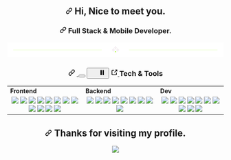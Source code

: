 <article class="markdown-body entry-content container-lg f5" itemprop="text"><h1 align="center" dir="auto"><a id="user-content---hi-nice-to-meet-you" class="anchor" aria-hidden="true" tabindex="-1" href="#--hi-nice-to-meet-you"><svg class="octicon octicon-link" viewBox="0 0 16 16" version="1.1" width="16" height="16" aria-hidden="true"><path d="m7.775 3.275 1.25-1.25a3.5 3.5 0 1 1 4.95 4.95l-2.5 2.5a3.5 3.5 0 0 1-4.95 0 .751.751 0 0 1 .018-1.042.751.751 0 0 1 1.042-.018 1.998 1.998 0 0 0 2.83 0l2.5-2.5a2.002 2.002 0 0 0-2.83-2.83l-1.25 1.25a.751.751 0 0 1-1.042-.018.751.751 0 0 1-.018-1.042Zm-4.69 9.64a1.998 1.998 0 0 0 2.83 0l1.25-1.25a.751.751 0 0 1 1.042.018.751.751 0 0 1 .018 1.042l-1.25 1.25a3.5 3.5 0 1 1-4.95-4.95l2.5-2.5a3.5 3.5 0 0 1 4.95 0 .751.751 0 0 1-.018 1.042.751.751 0 0 1-1.042.018 1.998 1.998 0 0 0-2.83 0l-2.5 2.5a1.998 1.998 0 0 0 0 2.83Z"></path></svg></a>
  Hi, Nice to meet you.
</h1>
<h3 align="center" dir="auto"><a id="user-content---full-stack--mobile--blockchain-developer" class="anchor" aria-hidden="true" tabindex="-1" href="#--full-stack--mobile--blockchain-developer"><svg class="octicon octicon-link" viewBox="0 0 16 16" version="1.1" width="16" height="16" aria-hidden="true"><path d="m7.775 3.275 1.25-1.25a3.5 3.5 0 1 1 4.95 4.95l-2.5 2.5a3.5 3.5 0 0 1-4.95 0 .751.751 0 0 1 .018-1.042.751.751 0 0 1 1.042-.018 1.998 1.998 0 0 0 2.83 0l2.5-2.5a2.002 2.002 0 0 0-2.83-2.83l-1.25 1.25a.751.751 0 0 1-1.042-.018.751.751 0 0 1-.018-1.042Zm-4.69 9.64a1.998 1.998 0 0 0 2.83 0l1.25-1.25a.751.751 0 0 1 1.042.018.751.751 0 0 1 .018 1.042l-1.25 1.25a3.5 3.5 0 1 1-4.95-4.95l2.5-2.5a3.5 3.5 0 0 1 4.95 0 .751.751 0 0 1-.018 1.042.751.751 0 0 1-1.042.018 1.998 1.998 0 0 0-2.83 0l-2.5 2.5a1.998 1.998 0 0 0 0 2.83Z"></path></svg></a>
  Full Stack &amp; Mobile Developer.
</h3>
<div align="center" dir="auto">
  <a target="_blank" rel="noopener noreferrer" href="https://github.com/SacredShiner/SacredShiner/blob/main/divider1.png"><img src="https://github.com/SacredShiner/SacredShiner/raw/main/divider1.png" alt="divider" style="max-width: 100%;"></a>
</div> 
<h3 align="center" dir="auto"><a id="user-content--tech--tools" class="anchor" aria-hidden="true" tabindex="-1" href="#-tech--tools"><svg class="octicon octicon-link" viewBox="0 0 16 16" version="1.1" width="16" height="16" aria-hidden="true"><path d="m7.775 3.275 1.25-1.25a3.5 3.5 0 1 1 4.95 4.95l-2.5 2.5a3.5 3.5 0 0 1-4.95 0 .751.751 0 0 1 .018-1.042.751.751 0 0 1 1.042-.018 1.998 1.998 0 0 0 2.83 0l2.5-2.5a2.002 2.002 0 0 0-2.83-2.83l-1.25 1.25a.751.751 0 0 1-1.042-.018.751.751 0 0 1-.018-1.042Zm-4.69 9.64a1.998 1.998 0 0 0 2.83 0l1.25-1.25a.751.751 0 0 1 1.042.018.751.751 0 0 1 .018 1.042l-1.25 1.25a3.5 3.5 0 1 1-4.95-4.95l2.5-2.5a3.5 3.5 0 0 1 4.95 0 .751.751 0 0 1-.018 1.042.751.751 0 0 1-1.042.018 1.998 1.998 0 0 0-2.83 0l-2.5 2.5a1.998 1.998 0 0 0 0 2.83Z"></path></svg></a><animated-image data-catalyst=""><a target="_blank" rel="noopener noreferrer" href="https://github.com/SacredShiner/SacredShiner/blob/main/code.gif" data-target="animated-image.originalLink" hidden=""><img src="https://github.com/SacredShiner/SacredShiner/raw/main/code.gif" height="20" style="max-width: 100%;" data-target="animated-image.originalImage" hidden=""></a>
      <span class="AnimatedImagePlayer" data-target="animated-image.player">
        <a data-target="animated-image.replacedLink" class="AnimatedImagePlayer-images" href="https://github.com/SacredShiner/SacredShiner/blob/main/code.gif" target="_blank">
          <span data-target="animated-image.imageContainer">
            <img data-target="animated-image.replacedImage" alt="" class="AnimatedImagePlayer-animatedImage" src="https://github.com/SacredShiner/SacredShiner/raw/main/code.gif" height="20">
          </span>
        </a>
        <button data-target="animated-image.imageButton" class="AnimatedImagePlayer-images" tabindex="-1"></button>
        <span class="AnimatedImagePlayer-controls" data-target="animated-image.controls">
          <button data-target="animated-image.playButton" class="AnimatedImagePlayer-button">
            <svg aria-hidden="true" focusable="false" class="octicon icon-play" width="16" height="16" viewBox="0 0 16 16" fill="none" xmlns="http://www.w3.org/2000/svg">
              <path d="M4 13.5427V2.45734C4 1.82607 4.69692 1.4435 5.2295 1.78241L13.9394 7.32507C14.4334 7.63943 14.4334 8.36057 13.9394 8.67493L5.2295 14.2176C4.69692 14.5565 4 14.1739 4 13.5427Z">
            </path></svg>
            <svg aria-hidden="true" focusable="false" class="octicon icon-pause" width="16" height="16" viewBox="0 0 16 16" xmlns="http://www.w3.org/2000/svg">
              <rect x="4" y="2" width="3" height="12" rx="1"></rect>
              <rect x="9" y="2" width="3" height="12" rx="1"></rect>
            </svg>
          </button>
          <a data-target="animated-image.openButton" aria-label="Open in new window" class="AnimatedImagePlayer-button" href="https://github.com/SacredShiner/SacredShiner/blob/main/code.gif" target="_blank">
            <svg aria-hidden="true" class="octicon" xmlns="http://www.w3.org/2000/svg" viewBox="0 0 16 16" width="16" height="16">
              <path fill-rule="evenodd" d="M10.604 1h4.146a.25.25 0 01.25.25v4.146a.25.25 0 01-.427.177L13.03 4.03 9.28 7.78a.75.75 0 01-1.06-1.06l3.75-3.75-1.543-1.543A.25.25 0 0110.604 1zM3.75 2A1.75 1.75 0 002 3.75v8.5c0 .966.784 1.75 1.75 1.75h8.5A1.75 1.75 0 0014 12.25v-3.5a.75.75 0 00-1.5 0v3.5a.25.25 0 01-.25.25h-8.5a.25.25 0 01-.25-.25v-8.5a.25.25 0 01.25-.25h3.5a.75.75 0 000-1.5h-3.5z"></path>
            </svg>
          </a>
        </span>
      </span></animated-image> Tech &amp; Tools</h3>
<div align="center" dir="auto"> 
  <table>
    <tbody><tr>
      <td valign="center" width="100px"><b>Frontend<b></b></b></td>
      <td valign="center" width="100px"><b>Backend<b></b></b></td>
      <td valign="center" width="100px"><b>Dev<b></b></b></td>
    </tr>
    <tr>
      <td valign="center" align="center" width="300px">
        <a target="_blank" rel="noopener noreferrer nofollow" href="https://camo.githubusercontent.com/9d3ed63a97b642906ee9889dd95325eda7b8bba94d9c9b2a8addde9e5b32257e/68747470733a2f2f696d672e736869656c64732e696f2f62616467652f48544d4c2d6f72616e6765"><img src="https://camo.githubusercontent.com/9d3ed63a97b642906ee9889dd95325eda7b8bba94d9c9b2a8addde9e5b32257e/68747470733a2f2f696d672e736869656c64732e696f2f62616467652f48544d4c2d6f72616e6765" data-canonical-src="https://img.shields.io/badge/HTML-orange" style="max-width: 100%;"></a> 
        <a target="_blank" rel="noopener noreferrer nofollow" href="https://camo.githubusercontent.com/dca66391460b073846de39ba759ae7c47262ad65a0674e18f777411f4dbf5811/68747470733a2f2f696d672e736869656c64732e696f2f62616467652f4353532d6f72616e6765"><img src="https://camo.githubusercontent.com/dca66391460b073846de39ba759ae7c47262ad65a0674e18f777411f4dbf5811/68747470733a2f2f696d672e736869656c64732e696f2f62616467652f4353532d6f72616e6765" data-canonical-src="https://img.shields.io/badge/CSS-orange" style="max-width: 100%;"></a>
        <a target="_blank" rel="noopener noreferrer nofollow" href="https://camo.githubusercontent.com/153637fdb0f5e03f957fe7a69beea93b065f7b4eb0e0369b212d60abf7629335/68747470733a2f2f696d672e736869656c64732e696f2f62616467652f4a6176615363726970742d6f72616e6765"><img src="https://camo.githubusercontent.com/153637fdb0f5e03f957fe7a69beea93b065f7b4eb0e0369b212d60abf7629335/68747470733a2f2f696d672e736869656c64732e696f2f62616467652f4a6176615363726970742d6f72616e6765" data-canonical-src="https://img.shields.io/badge/JavaScript-orange" style="max-width: 100%;"></a> 
        <a target="_blank" rel="noopener noreferrer nofollow" href="https://camo.githubusercontent.com/5d8ed2facfae00a5fd7d7bfaa281c6fab022b6dbedffc364577f1a19480026c6/68747470733a2f2f696d672e736869656c64732e696f2f62616467652f547970655363726970742d6f72616e6765"><img src="https://camo.githubusercontent.com/5d8ed2facfae00a5fd7d7bfaa281c6fab022b6dbedffc364577f1a19480026c6/68747470733a2f2f696d672e736869656c64732e696f2f62616467652f547970655363726970742d6f72616e6765" data-canonical-src="https://img.shields.io/badge/TypeScript-orange" style="max-width: 100%;"></a>
        <a target="_blank" rel="noopener noreferrer nofollow" href="https://camo.githubusercontent.com/2c090bed0409438e506c65d7860e8a85ecf97eb332e8f3fe94304182fb2a7900/68747470733a2f2f696d672e736869656c64732e696f2f62616467652f52656163742d6f72616e6765"><img src="https://camo.githubusercontent.com/2c090bed0409438e506c65d7860e8a85ecf97eb332e8f3fe94304182fb2a7900/68747470733a2f2f696d672e736869656c64732e696f2f62616467652f52656163742d6f72616e6765" data-canonical-src="https://img.shields.io/badge/React-orange" style="max-width: 100%;"></a> 
        <a target="_blank" rel="noopener noreferrer nofollow" href="https://camo.githubusercontent.com/5f0b9cf617ff02cf47f7d063610dc367bd7e34fe333f29af8c2f513cb160dd92/68747470733a2f2f696d672e736869656c64732e696f2f62616467652f5675652d6f72616e6765"><img src="https://camo.githubusercontent.com/5f0b9cf617ff02cf47f7d063610dc367bd7e34fe333f29af8c2f513cb160dd92/68747470733a2f2f696d672e736869656c64732e696f2f62616467652f5675652d6f72616e6765" data-canonical-src="https://img.shields.io/badge/Vue-orange" style="max-width: 100%;"></a> 
        <a target="_blank" rel="noopener noreferrer nofollow" href="https://camo.githubusercontent.com/5f1874acd80947b125ea629f8ffd2bdda482b732f1eef5122941a20596c9cb33/68747470733a2f2f696d672e736869656c64732e696f2f62616467652f416e67756c61722d6f72616e6765"><img src="https://camo.githubusercontent.com/5f1874acd80947b125ea629f8ffd2bdda482b732f1eef5122941a20596c9cb33/68747470733a2f2f696d672e736869656c64732e696f2f62616467652f416e67756c61722d6f72616e6765" data-canonical-src="https://img.shields.io/badge/Angular-orange" style="max-width: 100%;"></a> 
        <a target="_blank" rel="noopener noreferrer nofollow" href="https://camo.githubusercontent.com/e5d72111ce9629376d8a7860c1853ae721b89a602905104ee433d321f9cd3b04/68747470733a2f2f696d672e736869656c64732e696f2f62616467652f426f6f7473747261702d6f72616e6765"><img src="https://camo.githubusercontent.com/e5d72111ce9629376d8a7860c1853ae721b89a602905104ee433d321f9cd3b04/68747470733a2f2f696d672e736869656c64732e696f2f62616467652f426f6f7473747261702d6f72616e6765" data-canonical-src="https://img.shields.io/badge/Bootstrap-orange" style="max-width: 100%;"></a> 
        <a target="_blank" rel="noopener noreferrer nofollow" href="https://camo.githubusercontent.com/cc07c731c6ad5b81b261d169a5a31bceed4610af02fed6fa1c6b8e28b2116d9b/68747470733a2f2f696d672e736869656c64732e696f2f62616467652f5461696c77696e642d6f72616e6765"><img src="https://camo.githubusercontent.com/cc07c731c6ad5b81b261d169a5a31bceed4610af02fed6fa1c6b8e28b2116d9b/68747470733a2f2f696d672e736869656c64732e696f2f62616467652f5461696c77696e642d6f72616e6765" data-canonical-src="https://img.shields.io/badge/Tailwind-orange" style="max-width: 100%;"></a> 
        <a target="_blank" rel="noopener noreferrer nofollow" href="https://camo.githubusercontent.com/e5350ffb382ccf4ce587ab7562a1fc941f7b64f20b13ee15ab565e4ccf15b5a9/68747470733a2f2f696d672e736869656c64732e696f2f62616467652f4e6578742d6f72616e6765"><img src="https://camo.githubusercontent.com/e5350ffb382ccf4ce587ab7562a1fc941f7b64f20b13ee15ab565e4ccf15b5a9/68747470733a2f2f696d672e736869656c64732e696f2f62616467652f4e6578742d6f72616e6765" data-canonical-src="https://img.shields.io/badge/Next-orange" style="max-width: 100%;"></a> 
        <a target="_blank" rel="noopener noreferrer nofollow" href="https://camo.githubusercontent.com/fa056023ef9c5f68d9056d9e33e72e28f658fb8164ece542f7e7d6862b52f8bc/68747470733a2f2f696d672e736869656c64732e696f2f62616467652f53686f706966792d6f72616e6765"><img src="https://camo.githubusercontent.com/fa056023ef9c5f68d9056d9e33e72e28f658fb8164ece542f7e7d6862b52f8bc/68747470733a2f2f696d672e736869656c64732e696f2f62616467652f53686f706966792d6f72616e6765" data-canonical-src="https://img.shields.io/badge/Shopify-orange" style="max-width: 100%;"></a> 
        <a target="_blank" rel="noopener noreferrer nofollow" href="https://camo.githubusercontent.com/66456fe4ce3a0208c9b7139e49791327ce4d41c2547928651d08c7a298950118/68747470733a2f2f696d672e736869656c64732e696f2f62616467652f43686172742e6a732d6f72616e6765"><img src="https://camo.githubusercontent.com/66456fe4ce3a0208c9b7139e49791327ce4d41c2547928651d08c7a298950118/68747470733a2f2f696d672e736869656c64732e696f2f62616467652f43686172742e6a732d6f72616e6765" data-canonical-src="https://img.shields.io/badge/Chart.js-orange" style="max-width: 100%;"></a>
      </td>      
      <td valign="center" align="center" width="300px">
        <a target="_blank" rel="noopener noreferrer nofollow" href="https://camo.githubusercontent.com/e61f4c26bb98fb5f93a046f51e8dd291f437d310108e721bcf68589ab96c303f/68747470733a2f2f696d672e736869656c64732e696f2f62616467652f507974686f6e2d6f72616e6765"><img src="https://camo.githubusercontent.com/e61f4c26bb98fb5f93a046f51e8dd291f437d310108e721bcf68589ab96c303f/68747470733a2f2f696d672e736869656c64732e696f2f62616467652f507974686f6e2d6f72616e6765" data-canonical-src="https://img.shields.io/badge/Python-orange" style="max-width: 100%;"></a> 
        <a target="_blank" rel="noopener noreferrer nofollow" href="https://camo.githubusercontent.com/2f5861a3ff52f02e37258aba08f8e13e315562c1f74e77236f25ea6c86dea964/68747470733a2f2f696d672e736869656c64732e696f2f62616467652f53656c656e69756d2d6f72616e6765"><img src="https://camo.githubusercontent.com/2f5861a3ff52f02e37258aba08f8e13e315562c1f74e77236f25ea6c86dea964/68747470733a2f2f696d672e736869656c64732e696f2f62616467652f53656c656e69756d2d6f72616e6765" data-canonical-src="https://img.shields.io/badge/Selenium-orange" style="max-width: 100%;"></a>        
        <a target="_blank" rel="noopener noreferrer nofollow" href="https://camo.githubusercontent.com/b6a025dedd00b26e382e5873101955a47ca30d40a959942c848671f222101925/68747470733a2f2f696d672e736869656c64732e696f2f62616467652f527562792d6f72616e6765"><img src="https://camo.githubusercontent.com/b6a025dedd00b26e382e5873101955a47ca30d40a959942c848671f222101925/68747470733a2f2f696d672e736869656c64732e696f2f62616467652f527562792d6f72616e6765" data-canonical-src="https://img.shields.io/badge/Ruby-orange" style="max-width: 100%;"></a> 
        <a target="_blank" rel="noopener noreferrer nofollow" href="https://camo.githubusercontent.com/02198a5296fd1cb04c3c9d2947476ebe4de64d34fdf3e2d008394cd92eeb64a7/68747470733a2f2f696d672e736869656c64732e696f2f62616467652f5261696c732d6f72616e6765"><img src="https://camo.githubusercontent.com/02198a5296fd1cb04c3c9d2947476ebe4de64d34fdf3e2d008394cd92eeb64a7/68747470733a2f2f696d672e736869656c64732e696f2f62616467652f5261696c732d6f72616e6765" data-canonical-src="https://img.shields.io/badge/Rails-orange" style="max-width: 100%;"></a> 
        <a target="_blank" rel="noopener noreferrer nofollow" href="https://camo.githubusercontent.com/bf7e31bc84762803aea7a439a4ed9b9980ebbd8a834f787aba7875bcedcdafab/68747470733a2f2f696d672e736869656c64732e696f2f62616467652f5048502d6f72616e6765"><img src="https://camo.githubusercontent.com/bf7e31bc84762803aea7a439a4ed9b9980ebbd8a834f787aba7875bcedcdafab/68747470733a2f2f696d672e736869656c64732e696f2f62616467652f5048502d6f72616e6765" data-canonical-src="https://img.shields.io/badge/PHP-orange" style="max-width: 100%;"></a> 
        <a target="_blank" rel="noopener noreferrer nofollow" href="https://camo.githubusercontent.com/6f38de0ad801ae27a20e990a756e8a6ea59074fd72d08ffb62ea029ef9bd4562/68747470733a2f2f696d672e736869656c64732e696f2f62616467652f4c61726176656c2d6f72616e6765"><img src="https://camo.githubusercontent.com/6f38de0ad801ae27a20e990a756e8a6ea59074fd72d08ffb62ea029ef9bd4562/68747470733a2f2f696d672e736869656c64732e696f2f62616467652f4c61726176656c2d6f72616e6765" data-canonical-src="https://img.shields.io/badge/Laravel-orange" style="max-width: 100%;"></a> 
        <a target="_blank" rel="noopener noreferrer nofollow" href="https://camo.githubusercontent.com/aba30c11910390feb0b9014910d788bb47e783ad9e13a4c89a0c3ff5ebb23eef/68747470733a2f2f696d672e736869656c64732e696f2f62616467652f4e6f64652e6a732d6f72616e6765"><img src="https://camo.githubusercontent.com/aba30c11910390feb0b9014910d788bb47e783ad9e13a4c89a0c3ff5ebb23eef/68747470733a2f2f696d672e736869656c64732e696f2f62616467652f4e6f64652e6a732d6f72616e6765" data-canonical-src="https://img.shields.io/badge/Node.js-orange" style="max-width: 100%;"></a> 
        <a target="_blank" rel="noopener noreferrer nofollow" href="https://camo.githubusercontent.com/2527ccd6d0efe2a1f2f36e0cf4f6ae8b0ade86993f1066b6740b5f8ae5ccc91e/68747470733a2f2f696d672e736869656c64732e696f2f62616467652f457870726573732d6f72616e6765"><img src="https://camo.githubusercontent.com/2527ccd6d0efe2a1f2f36e0cf4f6ae8b0ade86993f1066b6740b5f8ae5ccc91e/68747470733a2f2f696d672e736869656c64732e696f2f62616467652f457870726573732d6f72616e6765" data-canonical-src="https://img.shields.io/badge/Express-orange" style="max-width: 100%;"></a> 
        <a target="_blank" rel="noopener noreferrer nofollow" href="https://camo.githubusercontent.com/b495edd93e722f0161bafb5f8f5eaf62ae264827e1259a66fe77e12f44d5ee85/68747470733a2f2f696d672e736869656c64732e696f2f62616467652f4e6573742e6a732d6f72616e6765"><img src="https://camo.githubusercontent.com/b495edd93e722f0161bafb5f8f5eaf62ae264827e1259a66fe77e12f44d5ee85/68747470733a2f2f696d672e736869656c64732e696f2f62616467652f4e6573742e6a732d6f72616e6765" data-canonical-src="https://img.shields.io/badge/Nest.js-orange" style="max-width: 100%;"></a> 
      </td>
      <td valign="center" align="center" width="300px">
        <a target="_blank" rel="noopener noreferrer nofollow" href="https://camo.githubusercontent.com/8409b4627a8d0be160d15816cb6b67ecd6d4635d0ff10b7446c9afb0c535d71e/68747470733a2f2f696d672e736869656c64732e696f2f62616467652f4157532d6f72616e6765"><img src="https://camo.githubusercontent.com/8409b4627a8d0be160d15816cb6b67ecd6d4635d0ff10b7446c9afb0c535d71e/68747470733a2f2f696d672e736869656c64732e696f2f62616467652f4157532d6f72616e6765" data-canonical-src="https://img.shields.io/badge/AWS-orange" style="max-width: 100%;"></a> 
        <a target="_blank" rel="noopener noreferrer nofollow" href="https://camo.githubusercontent.com/ced13ba1f4a0e44a76426cfdc2dc59e6730f8ee68a0c4aeb3f2e2939b689c9cd/68747470733a2f2f696d672e736869656c64732e696f2f62616467652f43492f43442d6f72616e6765"><img src="https://camo.githubusercontent.com/ced13ba1f4a0e44a76426cfdc2dc59e6730f8ee68a0c4aeb3f2e2939b689c9cd/68747470733a2f2f696d672e736869656c64732e696f2f62616467652f43492f43442d6f72616e6765" data-canonical-src="https://img.shields.io/badge/CI/CD-orange" style="max-width: 100%;"></a> 
        <a target="_blank" rel="noopener noreferrer nofollow" href="https://camo.githubusercontent.com/09c4d129baee52e5d6f02b39d5ad74bcd9d8f74b55efc92d2fcd50d3a41f4925/68747470733a2f2f696d672e736869656c64732e696f2f62616467652f446f636b65722d6f72616e6765"><img src="https://camo.githubusercontent.com/09c4d129baee52e5d6f02b39d5ad74bcd9d8f74b55efc92d2fcd50d3a41f4925/68747470733a2f2f696d672e736869656c64732e696f2f62616467652f446f636b65722d6f72616e6765" data-canonical-src="https://img.shields.io/badge/Docker-orange" style="max-width: 100%;"></a> 
        <a target="_blank" rel="noopener noreferrer nofollow" href="https://camo.githubusercontent.com/d973a83d96d586be18ad39adce0314565f571ed51831b952ea4b5a889c2f0f00/68747470733a2f2f696d672e736869656c64732e696f2f62616467652f5444442d6f72616e6765"><img src="https://camo.githubusercontent.com/d973a83d96d586be18ad39adce0314565f571ed51831b952ea4b5a889c2f0f00/68747470733a2f2f696d672e736869656c64732e696f2f62616467652f5444442d6f72616e6765" data-canonical-src="https://img.shields.io/badge/TDD-orange" style="max-width: 100%;"></a> 
        <a target="_blank" rel="noopener noreferrer nofollow" href="https://camo.githubusercontent.com/872640e94e61f73c20c26d35f5a7df532e161a04657c917588b0250584c0d636/68747470733a2f2f696d672e736869656c64732e696f2f62616467652f4a6972612d6f72616e6765"><img src="https://camo.githubusercontent.com/872640e94e61f73c20c26d35f5a7df532e161a04657c917588b0250584c0d636/68747470733a2f2f696d672e736869656c64732e696f2f62616467652f4a6972612d6f72616e6765" data-canonical-src="https://img.shields.io/badge/Jira-orange" style="max-width: 100%;"></a> 
        <a target="_blank" rel="noopener noreferrer nofollow" href="https://camo.githubusercontent.com/bcb4fb6a52dc7b9e190c69291bd08d15c63d024329613a576d8137245306a241/68747470733a2f2f696d672e736869656c64732e696f2f62616467652f54657a6f732d6f72616e6765"><img src="https://camo.githubusercontent.com/bcb4fb6a52dc7b9e190c69291bd08d15c63d024329613a576d8137245306a241/68747470733a2f2f696d672e736869656c64732e696f2f62616467652f54657a6f732d6f72616e6765" data-canonical-src="https://img.shields.io/badge/Tezos-orange" style="max-width: 100%;"></a> 
        <a target="_blank" rel="noopener noreferrer nofollow" href="https://camo.githubusercontent.com/23f5588fe52cf651131f77c539d4bbe34e7f28407c82927ff951ce55f5039923/68747470733a2f2f696d672e736869656c64732e696f2f62616467652f4d7953514c2d6f72616e6765"><img src="https://camo.githubusercontent.com/23f5588fe52cf651131f77c539d4bbe34e7f28407c82927ff951ce55f5039923/68747470733a2f2f696d672e736869656c64732e696f2f62616467652f4d7953514c2d6f72616e6765" data-canonical-src="https://img.shields.io/badge/MySQL-orange" style="max-width: 100%;"></a> 
        <a target="_blank" rel="noopener noreferrer nofollow" href="https://camo.githubusercontent.com/861e3a1692d801ada007787fa8fb2d1f940cf4d4c29368b62598ea7f2fe90c3c/68747470733a2f2f696d672e736869656c64732e696f2f62616467652f4e6f53514c2d6f72616e6765"><img src="https://camo.githubusercontent.com/861e3a1692d801ada007787fa8fb2d1f940cf4d4c29368b62598ea7f2fe90c3c/68747470733a2f2f696d672e736869656c64732e696f2f62616467652f4e6f53514c2d6f72616e6765" data-canonical-src="https://img.shields.io/badge/NoSQL-orange" style="max-width: 100%;"></a> 
        <a target="_blank" rel="noopener noreferrer nofollow" href="https://camo.githubusercontent.com/94ea5e26a8bd63f53222bcd5d2aaa75741436a388f4850725d2df1f4490f0436/68747470733a2f2f696d672e736869656c64732e696f2f62616467652f4d6f6e676f44422d6f72616e6765"><img src="https://camo.githubusercontent.com/94ea5e26a8bd63f53222bcd5d2aaa75741436a388f4850725d2df1f4490f0436/68747470733a2f2f696d672e736869656c64732e696f2f62616467652f4d6f6e676f44422d6f72616e6765" data-canonical-src="https://img.shields.io/badge/MongoDB-orange" style="max-width: 100%;"></a> 
        <a target="_blank" rel="noopener noreferrer nofollow" href="https://camo.githubusercontent.com/14e55ee84115825ddbf1c340618fadcfdac715c02b4dce8f199d7b696561d79a/68747470733a2f2f696d672e736869656c64732e696f2f62616467652f506f737467726553514c2d6f72616e6765"><img src="https://camo.githubusercontent.com/14e55ee84115825ddbf1c340618fadcfdac715c02b4dce8f199d7b696561d79a/68747470733a2f2f696d672e736869656c64732e696f2f62616467652f506f737467726553514c2d6f72616e6765" data-canonical-src="https://img.shields.io/badge/PostgreSQL-orange" style="max-width: 100%;"></a> 
      </td>
    </tr>
  </tbody></table>
</div>



<div align="center" dir="auto">
<h2 align="center" dir="auto"><a id="user-content--thanks-for-visiting-my-profile-" class="anchor" aria-hidden="true" tabindex="-1" href="#-thanks-for-visiting-my-profile-"><svg class="octicon octicon-link" viewBox="0 0 16 16" version="1.1" width="16" height="16" aria-hidden="true"><path d="m7.775 3.275 1.25-1.25a3.5 3.5 0 1 1 4.95 4.95l-2.5 2.5a3.5 3.5 0 0 1-4.95 0 .751.751 0 0 1 .018-1.042.751.751 0 0 1 1.042-.018 1.998 1.998 0 0 0 2.83 0l2.5-2.5a2.002 2.002 0 0 0-2.83-2.83l-1.25 1.25a.751.751 0 0 1-1.042-.018.751.751 0 0 1-.018-1.042Zm-4.69 9.64a1.998 1.998 0 0 0 2.83 0l1.25-1.25a.751.751 0 0 1 1.042.018.751.751 0 0 1 .018 1.042l-1.25 1.25a3.5 3.5 0 1 1-4.95-4.95l2.5-2.5a3.5 3.5 0 0 1 4.95 0 .751.751 0 0 1-.018 1.042.751.751 0 0 1-1.042.018 1.998 1.998 0 0 0-2.83 0l-2.5 2.5a1.998 1.998 0 0 0 0 2.83Z"></path></svg></a> Thanks for visiting my profile. </h2>
<p align="center" dir="auto">
  <a target="_blank" rel="noopener noreferrer nofollow" href="https://camo.githubusercontent.com/050c345844964c5d0ba6bfb574e5d0a79c61b1afcbc91c57ab311bc523c318a7/68747470733a2f2f63617073756c652d72656e6465722e76657263656c2e6170702f6170693f747970653d776176696e6726636f6c6f723d6772616469656e74266865696768743d36352673656374696f6e3d666f6f746572"><img src="https://camo.githubusercontent.com/050c345844964c5d0ba6bfb574e5d0a79c61b1afcbc91c57ab311bc523c318a7/68747470733a2f2f63617073756c652d72656e6465722e76657263656c2e6170702f6170693f747970653d776176696e6726636f6c6f723d6772616469656e74266865696768743d36352673656374696f6e3d666f6f746572" data-canonical-src="https://capsule-render.vercel.app/api?type=waving&amp;color=gradient&amp;height=65&amp;section=footer" style="max-width: 100%;"></a>
</p>
</article>
